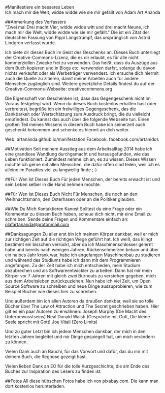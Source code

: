 #Manifestiere ein besseres Leben  
Ich mach mir die Welt, widde widde wie sie mir gefällt
von Adam Art Ananda

##Anmerkung des Verfassers  
"Zwei mal Drei macht Vier, widde widde witt und drei macht Neune, ich mach mir die Welt, widde widde wie sie mir gefällt."
Die ist ein Zitat der deutschen Fassung von Pippi Langstrumpf, das ursprünglich von Astrid Lindgren verfasst wurde.

Ich biete dir dieses Buch im Geist des Geschenks an. Dieses Buch unterliegt der Creative-Commons-Lizenz, die es dir erlaubt, es für alle nicht kommerziellen Zwecke frei zu verwenden. Das heißt, dass du Auszüge aus dem Buch kopieren und in Blogs etc. verwenden darfst, solange du davon nichts verkaufst oder als Werbeträger verwendest. Ich ersuche dich hiermit auch die Quelle zu zitieren, damit meine Arbeiten auch für andere Menschen zugänglich sind.
Weitere gesetzliche Details findest du auf der Creative-Commons-Webseite: creativecommons.org

Die Eigenschaft von Geschenken ist, dass das Gegengeschenk nicht im Voraus festgelegt wird. Wenn du dieses Buch kostenlos erhalten hast oder verbreitest, begrüße ich ein freiwilliges Gegengeschenk, das die Dankbarkeit oder Wertschätzung zum Ausdruck bringt, die du vielleicht empfindest. Du kannst das auch über die folgende Webseite tun. Einen großen Teil meines Wissens in diesem Buch habe ich seinerzeit auch geschenkt bekommen und schenke es hiermit an dich weiter.

Web: artananda.github.io/manifestation
Facebook: facebook.com/artanidos

##Motivation 
Seit meinem Ausstieg aus dem Arbeitsalltag 2014 habe ich eine grandiose Wandlung durchgemacht und herausgefunden, wie das Leben funktioniert. Zumindest nehme ich an, es zu wissen. Dieses Wissen möchte ich gerne mit allen Menschen, die dafür offen sind teilen, weil ich es alleine im Paradies viel zu langweilig finde ;-)

##Für Wen Ist Dieses Buch 
Für jeden Menschen, der bereits erwacht ist und sein Leben selber in die Hand nehmen möchte.

##Für Wen Ist Dieses Buch Nicht 
Für Menschen, die noch an den Weihnachtsmann, den Osterhasen oder an die Politiker glauben.

##Wie Du Mich Kontaktieren Kannst 
Solltest du eine Frage oder ein Kommentar zu diesem Buch haben, scheue dich nicht, mir eine Email zu schreiben. Sende deine Fragen und Kommentare einfach an: olafartananda@protonmail.com

##Danksagungen 
Zu aller erst bin ich meinem Körper dankbar, weil er mich zur richtigen Zeit auf die richtigen Wege geführt hat. Ich weiß, das klingt bestimmt ein bisschen verrückt, aber da ich Maschinenschlosser gelernt habe und bereits nach wenigen Jahren, Rückenschmerzen bekam und über ein halbes Jahr krank war, habe ich angefangen Maschinenbau zu studieren und während des Studiums habe ich dann mit dem Programmieren angefangen. Zu der Zeit habe ich mich entschieden, mein Studium abzubrechen und als Softwareentwickler zu arbeiten.
Dann hat mir mein Körper vor 7 Jahren mit gleich zwei Burnouts zu verstehen gegeben, mich aus dem Arbeitsleben zurückzuziehen.
Nun habe ich viel Zeit, um Open Source Software zu schreiben und neue Dinge auszuprobieren, wie zum Beispiel Bücher wie dieses hier zu schreiben.

Und außerdem bin ich allen Autoren da draußen dankbar, weil sie so tolle Bücher über The Law of Attraction und The Secret geschrieben haben.
Hier gilt es ein paar Autoren zu erwähnen:
Joseph Murphy (Die Macht des Unterbewusstseins)
Neal Donald Walsh (Gespräche mit Gott, Die kleine Seele spricht mit Gott)
Joe Vitali (Zero Limits)

Und zu guter Letzt bin ich jedem Menschen dankbar, der mich in den letzten Jahren begleitet und mir Dinge gespiegelt hat, um mich verändern zu können.

Vielen Dank auch an Bauchi, für das Vorwort und dafür, das du mir mit deinem Buch, die Regnose gezeigt hast.

Vielen lieben Dank an EO für die tolle Kurzgeschichte, die am Ende des Buches zur Inspiration des Lesers zu finden ist.

##Fotos 
All diese hübschen Fotos habe ich von pixabay.com.
Die kann man dort kostenlos herunterladen.
